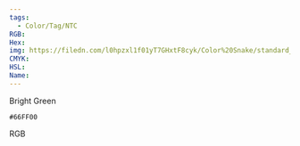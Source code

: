 ```yaml
---
tags:
  - Color/Tag/NTC
RGB:
Hex:
img: https://filedn.com/l0hpzxl1f01yT7GHxtF8cyk/Color%20Snake/standard_csv_to_svg/66FF00.svg
CMYK:
HSL:
Name:
---
```

Bright Green
```palette
#66FF00
```
RGB
